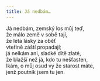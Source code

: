 ```yaml
---
title: Já nedbám…
---
```


  

Já nedbám, zemský los můj teď,  
že málo země v sobě tají,  
že leta lásky za oběť  
vteřině záští propadají;  
já nelkám ani, sladké dítě zlaté,  
že blažší než já, kdo tu nešťasten,  
lkám, o můj osud vy že starost máte,  
jenž poutník jsem tu jen.

